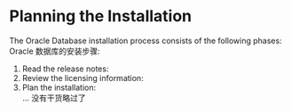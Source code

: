 # Planning the Installation

The Oracle Database installation process consists of the following phases:  
Oracle 数据库的安装步骤:  

1. Read the release notes:  
2. Review the licensing information:  
3. Plan the installation:  
... 没有干货略过了


